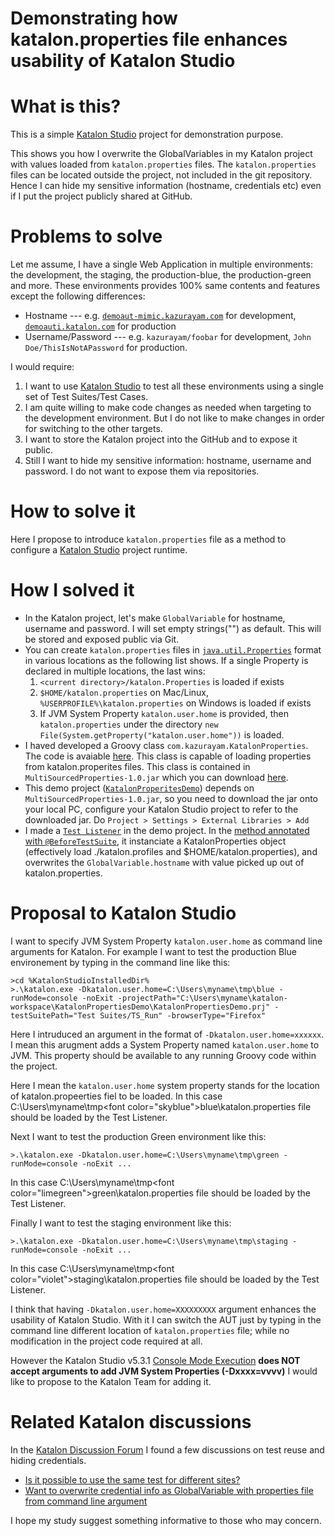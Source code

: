 Demonstrating how katalon.properties file enhances usability of Katalon Studio
==============

# What is this?

This is a simple [Katalon Studio](https://www.katalon.com/katalon-studio/) project for demonstration purpose.

This shows you how I overwrite the GlobalVariables in my Katalon project with values loaded from `katalon.properties` files. The `katalon.properties` files can be located outside the project, not included in the git repository. Hence I can hide my sensitive information (hostname, credentials etc) even if I put the project publicly shared at GitHub.

# Problems to solve

Let me assume, I have a single Web Application in multiple environments: the development, the staging, the production-blue, the production-green and more. These environments provides 100% same contents and features except the following differences:

+ Hostname --- e.g. [`demoaut-mimic.kazurayam.com`](http://demoaut-mimic.kazurayam.com) for development, [`demoauti.katalon.com`](http://demoaut.katalon.com/) for production
+ Username/Password --- e.g. `kazurayam/foobar` for development, `John Doe/ThisIsNotAPassword` for production.

I would require:

1. I want to use [Katalon Studio](https://www.katalon.com/) to test all these environments using a single set of Test Suites/Test Cases.
3. I am quite willing to make code changes as needed when targeting to the development environment. But I do not like to make changes in order for switching to the other targets.
4. I want to store the Katalon project into the GitHub and to expose it public.
5. Still I want to hide my sensitive information: hostname, username and password. I do not want to expose them via repositories.

# How to solve it

Here I propose to introduce `katalon.properties` file as a method to configure a [Katalon Studio]() project runtime.

# How I solved it

+ In the Katalon project, let's make `GlobalVariable` for hostname, username and password. I will set empty strings("") as default. This  will be stored and exposed public via Git.
+ You can create `katalon.properties` files in [`java.util.Properties`](https://docs.oracle.com/javase/8/docs/api/java/util/Properties.html) format in various locations as the following list shows. If a single Property is declared in multiple locations, the last wins:
    1. `<current directory>/katalon.Properties` is loaded if exists
    2. `$HOME/katalon.properties` on Mac/Linux, `%USERPROFILE%\katalon.properties` on Windows is loaded if exists
    3. If JVM System Property `katalon.user.home` is provided, then `katalon.properties` under the directory `new File(System.getProperty("katalon.user.home"))` is loaded.
+ I haved developed a Groovy class `com.kazurayam.KatalonProperties`. The code is avaiable [here](https://github.com/kazurayam/MultiSourcedProperties). This class is capable of loading properties from katalon.properites files. This class is contained in `MultiSourcedProperties-1.0.jar` which you can download [here](https://github.com/kazurayam/MultiSourcedProperties/raw/master/build/libs/MultiSourcedProperties-1.0.jar).
+ This demo project ([`KatalonProperitesDemo`](https://github.com/kazurayam/KatalonPropertiesDemo)) depends on `MultiSourcedProperties-1.0.jar`, so you need to download the jar onto your local PC, configure your Katalon Studio project to refer to the downloaded jar. Do `Project > Settings > External Libraries > Add`
+ I made a [`Test Listener`](https://docs.katalon.com/pages/viewpage.action?pageId=5126383) in the demo project. In the [method annotated with `@BeforeTestSuite`](https://github.com/kazurayam/KatalonPropertiesDemo/blob/master/Test%20Listeners/TL_Run.groovy), it instanciate a  KatalonProperties object (effectively load ./katalon.profiles and $HOME/katalon.properties), and overwrites the `GlobalVariable.hostname` with value picked up out of katalon.properties.

# Proposal to Katalon Studio

I want to specify JVM System Property `katalon.user.home` as command line arguments for Katalon. For example I want to test the production Blue environement by typing in the command line like this:
```Console
>cd %KatalonStudioInstalledDir%
>.\katalon.exe -Dkatalon.user.home=C:\Users\myname\tmp\blue -runMode=console -noExit -projectPath="C:\Users\myname\katalon-workspace\KatalonPropertiesDemo\KatalonPropertiesDemo.prj" -testSuitePath="Test Suites/TS_Run" -browserType="Firefox"
```
Here I intruduced an argument in the format of `-Dkatalon.user.home=xxxxxx`. I mean this arugment adds a System Property named `katalon.user.home` to JVM. This property should be available to any running Groovy code within the project.

Here I mean the `katalon.user.home` system property stands for the location of katalon.propeerties fiel to be loaded. In this case C:\Users\myname\tmp\<font color="skyblue">blue</font>\katalon.properties file should be loaded by the Test Listener.

Next I want to test the production Green environment like this:
```Console
>.\katalon.exe -Dkatalon.user.home=C:\Users\myname\tmp\green -runMode=console -noExit ...
```
In this case C:\Users\myname\tmp\<font color="limegreen">green</font>\katalon.properties file should be loaded by the Test Listener.


Finally I want to test the staging environment like this:
```Console
>.\katalon.exe -Dkatalon.user.home=C:\Users\myname\tmp\staging -runMode=console -noExit ...
```
In this case C:\Users\myname\tmp\<font color="violet">staging</font>\katalon.properties file should be loaded by the Test Listener.

I think that having `-Dkatalon.user.home=XXXXXXXXX` argument enhances the usability of Katalon Studio. With it I can switch the AUT just by typing in the command line different location of `katalon.properties` file; while no modification in the project code required at all.

However the Katalon Studio v5.3.1 [Console Mode Execution](https://docs.katalon.com/display/KD/Console+Mode+Execution) __does NOT accept arguments to add JVM System Properties (-Dxxxx=vvvv)__ I would like to propose to the Katalon Team for adding it.

# Related Katalon discussions

In the [Katalon Discussion Forum](https://forum.katalon.com/discussions) I found a few discussions on test reuse and hiding credentials.

- [Is it possible to use the same test for different sites?](https://forum.katalon.com/discussion/5689/is-it-possible-to-use-the-same-test-for-different-sites#latest)
- [Want to overwrite credential info as GlobalVariable with properties file from command line argument](https://forum.katalon.com/discussion/5362/want-to-overwrite-credential-info-as-globalvariable-with-properties-file-for-commandline-argument)

I hope my study suggest something informative to those who may concern.
